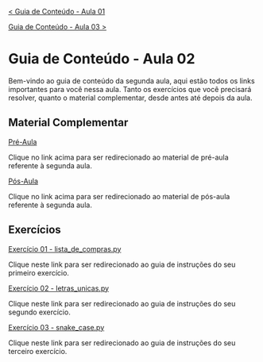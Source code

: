 [< Guia de Conteúdo - Aula 01](https://github.com/educodehub/oficina-python/blob/main/aula01/instru%C3%A7%C3%B5es.md)

[Guia de Conteúdo - Aula 03 >](https://github.com/educodehub/oficina-python/blob/main/aula03/instru%C3%A7%C3%B5es.md)
# Guia de Conteúdo - Aula 02
Bem-vindo ao guia de conteúdo da segunda aula, aqui estão todos os links importantes para você nessa aula. Tanto os exercícios que você precisará resolver, quanto o material complementar, desde antes até depois da aula.


## Material Complementar
[Pré-Aula](https://github.com/educodehub/oficina-python/blob/main/aula02/materiais/Pr%C3%A9-Aula%20-%20Aula%2002%20-%20Oficina%20de%20Python.md)

Clique no link acima para ser redirecionado ao material de pré-aula referente à segunda aula.

[Pós-Aula](https://github.com/educodehub/oficina-python/blob/main/aula02/materiais/P%C3%B3s-Aula%20-%20Aula%2002%20-%20Oficina%20de%20Python.md)

Clique no link acima para ser redirecionado ao material de pós-aula referente à segunda aula.


## Exercícios
[Exercício 01 - lista_de_compras.py](https://github.com/educodehub/oficina-python/blob/main/aula02/exercicios/exercicio01/instru%C3%A7%C3%B5es.md)

Clique neste link para ser redirecionado ao guia de instruções do seu primeiro exercício.

[Exercício 02 - letras_unicas.py](https://github.com/educodehub/oficina-python/blob/main/aula02/exercicios/exercicio02/instru%C3%A7%C3%B5es.md)

Clique neste link para ser redirecionado ao guia de instruções do seu segundo exercício.

[Exercício 03 - snake_case.py](https://github.com/educodehub/oficina-python/blob/main/aula02/exercicios/exercicio03/instru%C3%A7%C3%B5es.md)

Clique neste link para ser redirecionado ao guia de instruções do seu terceiro exercício. 
